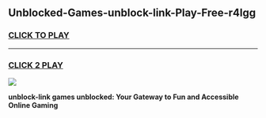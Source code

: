 
## Unblocked-Games-unblock-link-Play-Free-r4lgg
<h3>
<a href="https://premium76.site?title=unblock-link&ref=21A">CLICK TO PLAY</a></h3>
<hr>

<h3>
<a href="https://premium76.site?title=unblock-link&ref=21A">CLICK 2 PLAY</a>
  
</h3>

<a href="https://premium76.site?title=unblock-link&ref=21A"><img src="https://clearcache.store/games.png"></a>


**unblock-link games unblocked: Your Gateway to Fun and Accessible Online Gaming**
